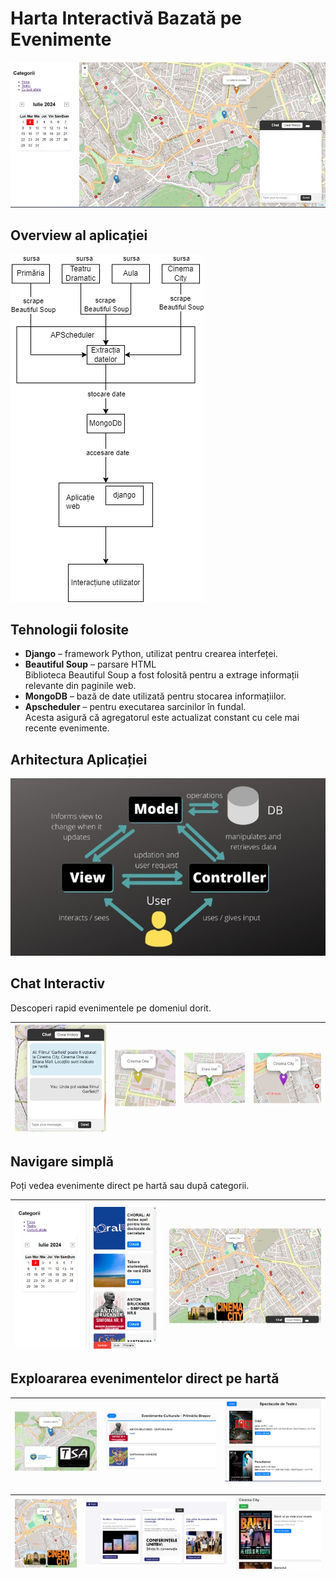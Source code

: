 # Harta Interactivă Bazată pe Evenimente

![Harta interactivă](another/1.jpg)

## Overview al aplicației

![Overview aplicație](another/overview.png)

## Tehnologii folosite

- **Django** – framework Python, utilizat pentru crearea interfeței.
- **Beautiful Soup** – parsare HTML  
  Biblioteca Beautiful Soup a fost folosită pentru a extrage informații relevante din paginile web.
- **MongoDB** – bază de date utilizată pentru stocarea informațiilor.
- **Apscheduler** – pentru executarea sarcinilor în fundal.  
  Acesta asigură că agregatorul este actualizat constant cu cele mai recente evenimente.

## Arhitectura Aplicației

![Arhitectura aplicației](another/MVC.jpg)

## Chat Interactiv

Descoperi rapid evenimentele pe domeniul dorit.

| ![Poza 4](another/4.jpg) | ![Poza 5](another/5.jpg) | ![Poza 6](another/6.jpg) | ![Poza 7](another/7.jpg) |
|--------------------------|--------------------------|--------------------------|--------------------------|

## Navigare simplă

Poți vedea evenimente direct pe hartă sau după categorii.

| ![Poza 8](another/8.jpg) | ![Poza 9](another/9.jpg) |
|--------------------------|--------------------------|

## Exploararea evenimentelor direct pe hartă

| ![Poza 10](another/10.jpg) | ![Poza 11](another/11.jpg) | ![Poza 12](another/12.jpg) |
|----------------------------|----------------------------|----------------------------|

| ![Poza 13](another/13.jpg) | ![Poza 14](another/14.jpg) | ![Poza 15](another/15.jpg) |
|----------------------------|----------------------------|----------------------------|
